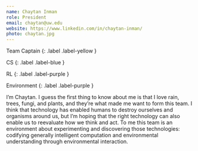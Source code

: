 ```yaml
---
name: Chaytan Inman
role: President
email: chaytan@uw.edu
website: https://www.linkedin.com/in/chaytan-inman/
photo: chaytan.jpg
---
```


Team Captain
{: .label .label-yellow }

CS
{: .label .label-blue }

RL
{: .label .label-purple }

Environment
{: .label .label-purple }



I’m Chaytan. I guess the first thing to know about me is that I love rain, trees, fungi, and plants, and they’re what made me want to form this team. I think that technology has enabled humans to destroy ourselves and organisms around us, but I’m hoping that the right technology can also enable us to reevaluate how we think and act. To me this team is an environment about experimenting and discovering those technologies: codifying generally intelligent computation and environmental understanding through environmental interaction.
